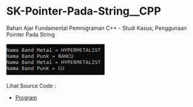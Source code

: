 # SK-Pointer-Pada-String__CPP
Bahan Ajar Fundamental Pemrograman C++ - Studi Kasus; Penggunaan Pointer Pada String<br><br>
<img src="https://github.com/RizkyKhapidsyah/SK-Pointer-Pada-String__CPP/blob/master/SK-Pointer-Pada-String__CPP/Result/001.PNG"><br><br>
Lihat Source Code : <br>
- <a href="https://github.com/RizkyKhapidsyah/SK-Pointer-Pada-String__CPP/blob/master/SK-Pointer-Pada-String__CPP/Source.cpp">Program</a>

